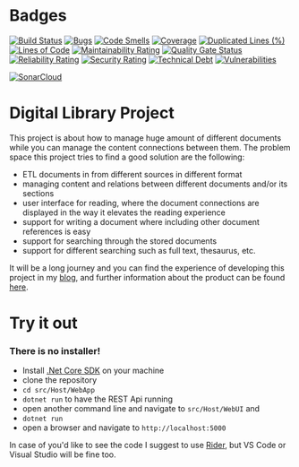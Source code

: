 # Badges

[![Build Status](https://dev.azure.com/sayusiando/DigitalLibrary/_apis/build/status/DiLib.GH?branchName=master)](https://dev.azure.com/sayusiando/DigitalLibrary/_build/latest?definitionId=64&branchName=master)
[![Bugs](https://sonarcloud.io/api/project_badges/measure?project=DigitalLibrary&metric=bugs)](https://sonarcloud.io/dashboard?id=DigitalLibrary)
[![Code Smells](https://sonarcloud.io/api/project_badges/measure?project=DigitalLibrary&metric=code_smells)](https://sonarcloud.io/dashboard?id=DigitalLibrary)
[![Coverage](https://sonarcloud.io/api/project_badges/measure?project=DigitalLibrary&metric=coverage)](https://sonarcloud.io/dashboard?id=DigitalLibrary)
[![Duplicated Lines (%)](https://sonarcloud.io/api/project_badges/measure?project=DigitalLibrary&metric=duplicated_lines_density)](https://sonarcloud.io/dashboard?id=DigitalLibrary)
[![Lines of Code](https://sonarcloud.io/api/project_badges/measure?project=DigitalLibrary&metric=ncloc)](https://sonarcloud.io/dashboard?id=DigitalLibrary)
[![Maintainability Rating](https://sonarcloud.io/api/project_badges/measure?project=DigitalLibrary&metric=sqale_rating)](https://sonarcloud.io/dashboard?id=DigitalLibrary)
[![Quality Gate Status](https://sonarcloud.io/api/project_badges/measure?project=DigitalLibrary&metric=alert_status)](https://sonarcloud.io/dashboard?id=DigitalLibrary)
[![Reliability Rating](https://sonarcloud.io/api/project_badges/measure?project=DigitalLibrary&metric=reliability_rating)](https://sonarcloud.io/dashboard?id=DigitalLibrary)
[![Security Rating](https://sonarcloud.io/api/project_badges/measure?project=DigitalLibrary&metric=security_rating)](https://sonarcloud.io/dashboard?id=DigitalLibrary)
[![Technical Debt](https://sonarcloud.io/api/project_badges/measure?project=DigitalLibrary&metric=sqale_index)](https://sonarcloud.io/dashboard?id=DigitalLibrary)
[![Vulnerabilities](https://sonarcloud.io/api/project_badges/measure?project=DigitalLibrary&metric=vulnerabilities)](https://sonarcloud.io/dashboard?id=DigitalLibrary)

[![SonarCloud](https://sonarcloud.io/images/project_badges/sonarcloud-white.svg)](https://sonarcloud.io/dashboard?id=Andras-Csanyi_DigitalLibrary)

# Digital Library Project

This project is about how to manage huge amount of different documents while you can manage the content connections
between them. The problem space this project tries to find a good solution are the following:

- ETL documents in from different sources in different format
- managing content and relations between different documents and/or its sections
- user interface for reading, where the document connections are displayed in the way it elevates the reading experience
 - support for writing a document where including other document references is easy
 - support for searching through the stored documents
 - support for different searching such as full text, thesaurus, etc.
 
 It will be a long journey and you can find the experience of developing this project in 
 my [blog](https://sayusiando.com), and further information about the product can be found [here](src/Doc/index.md).
 
 # Try it out
  ### There is no installer!
  
   - Install [.Net Core SDK](https://dotnet.microsoft.com/download) on your machine
   - clone the repository
   - `cd src/Host/WebApp`
   - `dotnet run` to have the REST Api running
   - open another command line and navigate to `src/Host/WebUI` and
   - `dotnet run`
   - open a browser and navigate to `http://localhost:5000`
   
  In case of you'd like to see the code I suggest to use [Rider](https://www.jetbrains.com/rider/), but
  VS Code or Visual Studio will be fine too.
